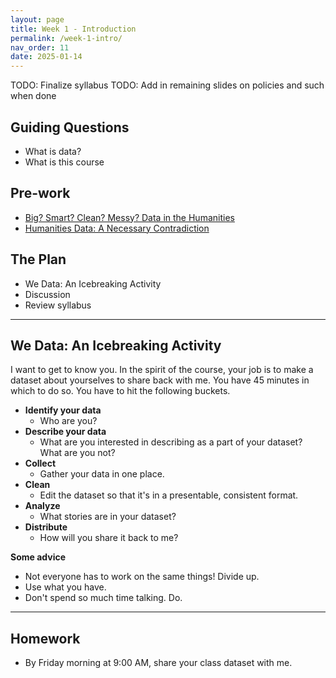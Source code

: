 ```yaml
---
layout: page
title: Week 1 - Introduction
permalink: /week-1-intro/
nav_order: 11
date: 2025-01-14
---
```


TODO: Finalize syllabus
TODO: Add in remaining slides on policies and such when done

## Guiding Questions

* What is data?
* What is this course

## Pre-work

* [Big? Smart? Clean? Messy? Data in the Humanities](https://journalofdigitalhumanities.org/2-3/big-smart-clean-messy-data-in-the-humanities/)
* [Humanities Data: A Necessary Contradiction](https://miriamposner.com/blog/humanities-data-a-necessary-contradiction/)

## The Plan

* We Data: An Icebreaking Activity
* Discussion
* Review syllabus

---
## We Data: An Icebreaking Activity

I want to get to know you. In the spirit of the course, your job is to make a dataset about yourselves to share back with me. You have 45 minutes in which to do so. You have to hit the following buckets. 

* **Identify your data**
    * Who are you? 
* **Describe your data**
    * What are you interested in describing as a part of your dataset? What are you not?
* **Collect**
    * Gather your data in one place.
* **Clean**
    * Edit the dataset so that it's in a presentable, consistent format.
* **Analyze**
    * What stories are in your dataset?
* **Distribute**
    * How will you share it back to me?

**Some advice**

* Not everyone has to work on the same things! Divide up.
* Use what you have.
* Don't spend so much time talking. Do. 

---
## Homework

* By Friday morning at 9:00 AM, share your class dataset with me.